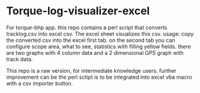 # Torque-log-visualizer-excel
For torque-bhp app. this repo contains a perl script that converts tracklog.csv into excel csv.
The excel sheet visualizes this csv.
usage:
copy the converted csv into the excel first tab.
on the second tab you can configure scope area, what to see, statistics
with filling yellow fields.
there are two graphs with 4 column data
and a 2 dimensional GPS graph with track data.

This repo is a raw version, for intermediate knowledge users.
further improvement can be the perl sctipt is to be integrated into excel vba macro
with a csv importer button.


